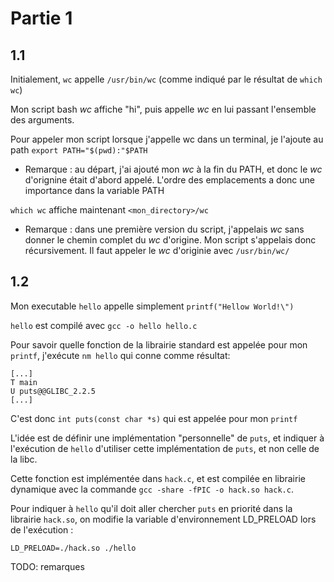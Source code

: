 # Partie 1

## 1.1

Initialement, `wc` appelle `/usr/bin/wc` (comme indiqué par le résultat de `which wc`)

Mon script bash *wc* affiche "hi", puis appelle *wc* en lui passant l'ensemble des arguments.

Pour appeler mon script lorsque j'appelle wc dans un terminal, je l'ajoute au path
```export PATH="$(pwd):"$PATH```

* Remarque : au départ, j'ai ajouté mon *wc* à la fin du PATH, et donc le *wc* d'orignine était d'abord appelé. L'ordre des emplacements a donc une importance dans la variable PATH 

`which wc` affiche maintenant `<mon_directory>/wc`

* Remarque : dans une première version du script, j'appelais *wc* sans donner le chemin complet du *wc* d'origine. Mon script s'appelais donc récursivement. Il faut appeler le *wc* d'originie avec `/usr/bin/wc/`

## 1.2

Mon executable `hello` appelle simplement `printf("Hellow World!\")`

`hello` est compilé avec `gcc -o hello hello.c`

Pour savoir quelle fonction de la librairie standard est appelée pour mon `printf`, j'exécute `nm hello` qui conne comme résultat:
```
[...]
T main
U puts@@GLIBC_2.2.5
[...]
```

C'est donc `int puts(const char *s)` qui est appelée pour mon `printf`

L'idée est de définir une implémentation "personnelle" de `puts`, et indiquer à l'exécution de `hello` d'utiliser cette implémentation de `puts`, et non celle de la libc.

Cette fonction est implémentée dans `hack.c`, et est compilée en librairie dynamique avec la commande `gcc -share -fPIC -o hack.so hack.c`.

Pour indiquer à `hello` qu'il doit aller chercher `puts` en priorité dans la librairie `hack.so`, on modifie la variable d'environnement LD_PRELOAD lors de l'exécution : 
```
LD_PRELOAD=./hack.so ./hello
```

TODO: remarques



